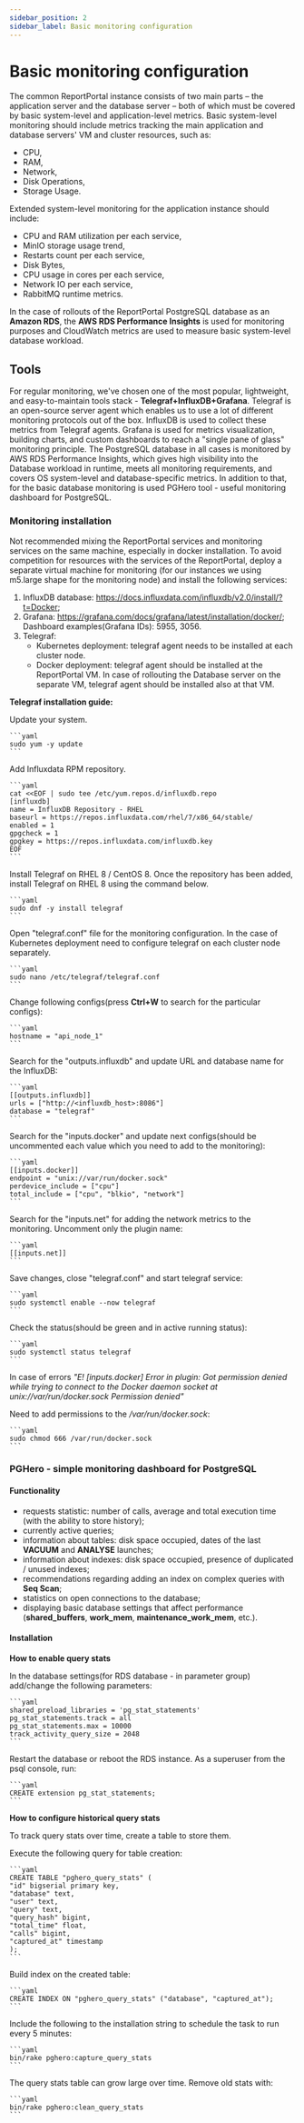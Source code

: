 ```yaml
---
sidebar_position: 2
sidebar_label: Basic monitoring configuration
---
```


# Basic monitoring configuration

The common ReportPortal instance consists of two main parts – the application server and the database server – both of which must be covered by basic system-level and application-level metrics. Basic system-level monitoring should include metrics tracking the main application and database servers' VM and cluster resources, such as:

- CPU,
- RAM,
- Network,
- Disk Operations,
- Storage Usage.

Extended system-level monitoring for the application instance should include:

- CPU and RAM utilization per each service,
- MinIO storage usage trend,
- Restarts count per each service,
- Disk Bytes,
- CPU usage in cores per each service,
- Network IO per each service,
- RabbitMQ runtime metrics.

In the case of rollouts of the ReportPortal PostgreSQL database as an **Amazon RDS**, the **AWS RDS Performance Insights** is used for monitoring purposes and CloudWatch metrics are used to measure basic system-level database workload.

## Tools

For regular monitoring, we've chosen one of the most popular, lightweight, and easy-to-maintain tools stack - **Telegraf+InfluxDB+Grafana**.
Telegraf is an open-source server agent which enables us to use a lot of different monitoring protocols out of the box. InfluxDB is used to collect these metrics from Telegraf agents. Grafana is used for metrics visualization, building charts, and custom dashboards to reach a "single pane of glass" monitoring principle.
The PostgreSQL database in all cases is monitored by AWS RDS Performance Insights, which gives high visibility into the Database workload in runtime, meets all monitoring requirements, and covers OS system-level and database-specific metrics.
In addition to that, for the basic database monitoring is used PGHero tool - useful monitoring dashboard for PostgreSQL.

### Monitoring installation

Not recommended mixing the ReportPortal services and monitoring services on the same machine, especially in docker installation. 
To avoid competition for resources with the services of the ReportPortal, deploy a separate virtual machine for monitoring (for our instances we using m5.large shape for the monitoring node) and install the following services: 
1) InfluxDB database: https://docs.influxdata.com/influxdb/v2.0/install/?t=Docker;
2) Grafana: https://grafana.com/docs/grafana/latest/installation/docker/;
Dashboard examples(Grafana IDs): 5955, 3056.
3) Telegraf:
   - Kubernetes deployment: telegraf agent needs to be installed at each cluster node.
   - Docker deployment: telegraf agent should be installed at the ReportPortal VM. In case of rollouting the Database server on the separate VM, telegraf agent should be installed also at that VM.

**Telegraf installation guide:**

Update your system.

    ```yaml
    sudo yum -y update
    ```
Add Influxdata RPM repository.

    ```yaml
    cat <<EOF | sudo tee /etc/yum.repos.d/influxdb.repo
    [influxdb]
    name = InfluxDB Repository - RHEL 
    baseurl = https://repos.influxdata.com/rhel/7/x86_64/stable/
    enabled = 1
    gpgcheck = 1
    gpgkey = https://repos.influxdata.com/influxdb.key
    EOF
    ```

Install Telegraf on RHEL 8 / CentOS 8. Once the repository has been added, install Telegraf on RHEL 8 using the command below.

    ```yaml
    sudo dnf -y install telegraf
    ```
Open "telegraf.conf" file for the monitoring configuration. In the case of Kubernetes deployment need to configure telegraf on each cluster node separately.

    ```yaml
    sudo nano /etc/telegraf/telegraf.conf
    ```
Change following configs(press **Ctrl+W** to search for the particular configs):

    ```yaml
    hostname = "api_node_1"
    ```

Search for the "outputs.influxdb" and update URL and database name for the InfluxDB:

    ```yaml
    [[outputs.influxdb]]
    urls = ["http://<influxdb_host>:8086"]
    database = "telegraf"
    ```

Search for the "inputs.docker" and update next configs(should be uncommented each value which you need to add to the monitoring):

    ```yaml
    [[inputs.docker]]
    endpoint = "unix://var/run/docker.sock"
    perdevice_include = ["cpu"]
    total_include = ["cpu", "blkio", "network"]
    ```

Search for the "inputs.net" for adding the network metrics to the monitoring. Uncomment only the plugin name:

    ```yaml
    [[inputs.net]]
    ```

Save changes, close "telegraf.conf" and start telegraf service:

    ```yaml
    sudo systemctl enable --now telegraf
    ```

Check the status(should be green and in active running status):

    ```yaml
    sudo systemctl status telegraf
    ```

In case of errors _"E! [inputs.docker] Error in plugin: Got permission denied while trying to connect to the Docker daemon socket at unix://var/run/docker.sock Permission denied"_

Need to add permissions to the _/var/run/docker.sock_:

    ```yaml
    sudo chmod 666 /var/run/docker.sock
    ```

### PGHero - simple monitoring dashboard for PostgreSQL

#### Functionality

- requests statistic: number of calls, average and total execution time (with the ability to store history);
- currently active queries;
- information about tables: disk space occupied, dates of the last **VACUUM** and **ANALYSE** launches;
- information about indexes: disk space occupied, presence of duplicated / unused indexes;
- recommendations regarding adding an index on complex queries with **Seq Scan**;
- statistics on open connections to the database;
- displaying basic database settings that affect performance (**shared_buffers**, **work_mem**, **maintenance_work_mem**, etc.).

#### Installation

**How to enable query stats**

In the database settings(for RDS database - in parameter group) add/change the following parameters:

    ```yaml
    shared_preload_libraries = 'pg_stat_statements'
    pg_stat_statements.track = all
    pg_stat_statements.max = 10000
    track_activity_query_size = 2048
    ```

Restart the database or reboot the RDS instance.
As a superuser from the psql console, run:

    ```yaml
    CREATE extension pg_stat_statements;
    ```

**How to configure historical query stats**

To track query stats over time, create a table to store them.

Execute the following query for table creation:

    ```yaml
    CREATE TABLE "pghero_query_stats" (
    "id" bigserial primary key,
    "database" text,
    "user" text,
    "query" text,
    "query_hash" bigint,
    "total_time" float,
    "calls" bigint,
    "captured_at" timestamp
    );
    ```

Build index on the created table:

    ```yaml
    CREATE INDEX ON "pghero_query_stats" ("database", "captured_at");
    ```

Include the following to the installation string to schedule the task to run every 5 minutes:

    ```yaml
    bin/rake pghero:capture_query_stats
    ```

The query stats table can grow large over time. Remove old stats with:

    ```yaml
    bin/rake pghero:clean_query_stats
    ```





